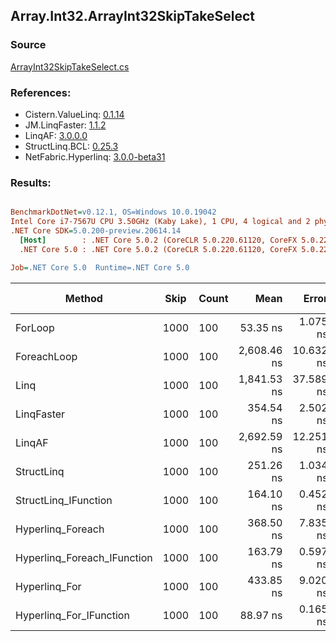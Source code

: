 ﻿## Array.Int32.ArrayInt32SkipTakeSelect

### Source
[ArrayInt32SkipTakeSelect.cs](../LinqBenchmarks/Array/Int32/ArrayInt32SkipTakeSelect.cs)

### References:
- Cistern.ValueLinq: [0.1.14](https://www.nuget.org/packages/Cistern.ValueLinq/0.1.14)
- JM.LinqFaster: [1.1.2](https://www.nuget.org/packages/JM.LinqFaster/1.1.2)
- LinqAF: [3.0.0.0](https://www.nuget.org/packages/LinqAF/3.0.0.0)
- StructLinq.BCL: [0.25.3](https://www.nuget.org/packages/StructLinq.BCL/0.25.3)
- NetFabric.Hyperlinq: [3.0.0-beta31](https://www.nuget.org/packages/NetFabric.Hyperlinq/3.0.0-beta31)

### Results:
``` ini

BenchmarkDotNet=v0.12.1, OS=Windows 10.0.19042
Intel Core i7-7567U CPU 3.50GHz (Kaby Lake), 1 CPU, 4 logical and 2 physical cores
.NET Core SDK=5.0.200-preview.20614.14
  [Host]        : .NET Core 5.0.2 (CoreCLR 5.0.220.61120, CoreFX 5.0.220.61120), X64 RyuJIT
  .NET Core 5.0 : .NET Core 5.0.2 (CoreCLR 5.0.220.61120, CoreFX 5.0.220.61120), X64 RyuJIT

Job=.NET Core 5.0  Runtime=.NET Core 5.0  

```
|                      Method | Skip | Count |        Mean |     Error |     StdDev | Ratio | RatioSD |  Gen 0 | Gen 1 | Gen 2 | Allocated |
|---------------------------- |----- |------ |------------:|----------:|-----------:|------:|--------:|-------:|------:|------:|----------:|
|                     ForLoop | 1000 |   100 |    53.35 ns |  1.075 ns |   0.953 ns |  1.00 |    0.00 |      - |     - |     - |         - |
|                 ForeachLoop | 1000 |   100 | 2,608.46 ns | 10.632 ns |   9.945 ns | 48.90 |    0.89 | 0.0153 |     - |     - |      32 B |
|                        Linq | 1000 |   100 | 1,841.53 ns | 37.589 ns | 108.452 ns | 35.02 |    1.51 | 0.0725 |     - |     - |     152 B |
|                  LinqFaster | 1000 |   100 |   354.54 ns |  2.502 ns |   2.341 ns |  6.64 |    0.12 | 0.6080 |     - |     - |    1272 B |
|                      LinqAF | 1000 |   100 | 2,692.59 ns | 12.251 ns |  11.460 ns | 50.48 |    0.91 |      - |     - |     - |         - |
|                  StructLinq | 1000 |   100 |   251.26 ns |  1.034 ns |   0.916 ns |  4.71 |    0.07 | 0.0458 |     - |     - |      96 B |
|        StructLinq_IFunction | 1000 |   100 |   164.10 ns |  0.452 ns |   0.401 ns |  3.08 |    0.05 |      - |     - |     - |         - |
|           Hyperlinq_Foreach | 1000 |   100 |   368.50 ns |  7.835 ns |  22.977 ns |  6.86 |    0.37 |      - |     - |     - |         - |
| Hyperlinq_Foreach_IFunction | 1000 |   100 |   163.79 ns |  0.597 ns |   0.498 ns |  3.07 |    0.05 |      - |     - |     - |         - |
|               Hyperlinq_For | 1000 |   100 |   433.85 ns |  9.020 ns |  26.312 ns |  8.05 |    0.51 |      - |     - |     - |         - |
|     Hyperlinq_For_IFunction | 1000 |   100 |    88.97 ns |  0.165 ns |   0.138 ns |  1.67 |    0.03 |      - |     - |     - |         - |
